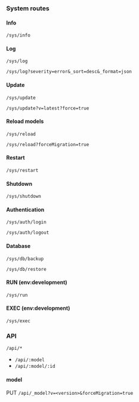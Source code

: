 ### System routes


#### Info

`/sys/info`


#### Log

`/sys/log`

`/sys/log?severity=error&_sort=desc&_format=json`


#### Update

`/sys/update`

`/sys/update?v=latest?force=true`


#### Reload models

`/sys/reload`

`/sys/reload?forceMigration=true`


#### Restart

`/sys/restart`


#### Shutdown

`/sys/shutdown`


#### Authentication

`/sys/auth/login`

`/sys/auth/logout`


#### Database

`/sys/db/backup`

`/sys/db/restore`


#### RUN (env:development)

`/sys/run`


#### EXEC (env:development)

`/sys/exec`


### API

`/api/*`

* `/api/:model`
* `/api/:model/:id`

#### model

PUT `/api/_model?v=<version>&forceMigration=true`